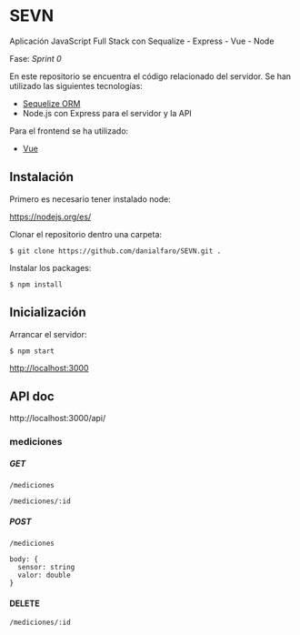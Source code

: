 # SEVN
Aplicación JavaScript Full Stack con Sequalize - Express - Vue - Node

Fase: _Sprint 0_

En este repositorio se encuentra el código relacionado del servidor. Se han utilizado las siguientes tecnologías:

- [Sequelize ORM](https://sequelize.org/)
- Node.js con Express para el servidor y la API

Para el frontend se ha utilizado:
- [Vue](https://vuejs.org/)

## Instalación

Primero es necesario tener instalado node: 

https://nodejs.org/es/

Clonar el repositorio dentro una carpeta:

`$ git clone https://github.com/danialfaro/SEVN.git .`

Instalar los packages:

`$ npm install`

## Inicialización

Arrancar el servidor:

`$ npm start`

[http://localhost:3000](http://localhost:3000)

## API doc

http://localhost:3000/api/

### mediciones

##### GET

`/mediciones`

`/mediciones/:id`

##### POST

`/mediciones`

```
body: {
  sensor: string
  valor: double
}
```

#### DELETE

`/mediciones/:id`

